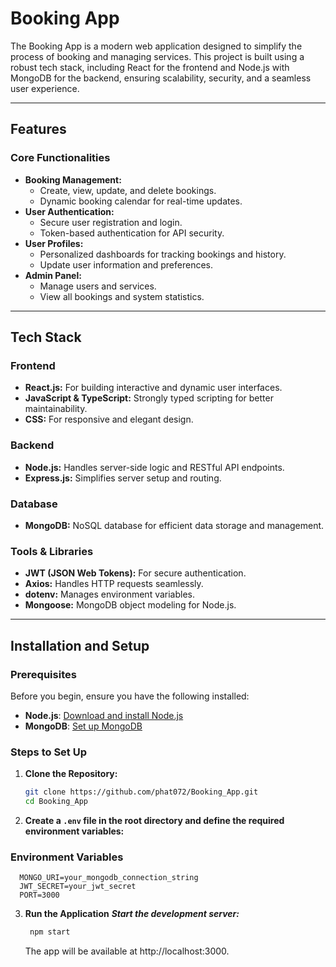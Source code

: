 
# Booking App

The Booking App is a modern web application designed to simplify the process of booking and managing services. This project is built using a robust tech stack, including React for the frontend and Node.js with MongoDB for the backend, ensuring scalability, security, and a seamless user experience.

---

## Features

### Core Functionalities
- **Booking Management:**
  - Create, view, update, and delete bookings.
  - Dynamic booking calendar for real-time updates.
- **User Authentication:**
  - Secure user registration and login.
  - Token-based authentication for API security.
- **User Profiles:**
  - Personalized dashboards for tracking bookings and history.
  - Update user information and preferences.
- **Admin Panel:**
  - Manage users and services.
  - View all bookings and system statistics.

---

## Tech Stack

### Frontend
- **React.js:** For building interactive and dynamic user interfaces.
- **JavaScript & TypeScript:** Strongly typed scripting for better maintainability.
- **CSS:** For responsive and elegant design.

### Backend
- **Node.js:** Handles server-side logic and RESTful API endpoints.
- **Express.js:** Simplifies server setup and routing.

### Database
- **MongoDB:** NoSQL database for efficient data storage and management.

### Tools & Libraries
- **JWT (JSON Web Tokens):** For secure authentication.
- **Axios:** Handles HTTP requests seamlessly.
- **dotenv:** Manages environment variables.
- **Mongoose:** MongoDB object modeling for Node.js.


---

## Installation and Setup

### Prerequisites
Before you begin, ensure you have the following installed:
- **Node.js**: [Download and install Node.js](https://nodejs.org/)
- **MongoDB**: [Set up MongoDB](https://www.mongodb.com/)
### Steps to Set Up

1. **Clone the Repository:**
   ```bash
   git clone https://github.com/phat072/Booking_App.git
   cd Booking_App
   
2. **Create a `.env` file in the root directory and define the required environment variables:**
### Environment Variables
  ```env
    MONGO_URI=your_mongodb_connection_string
    JWT_SECRET=your_jwt_secret
    PORT=3000
  ```

3. **Run the Application**
   ***Start the development server:***
   ```bash
    npm start
   ```
   The app will be available at http://localhost:3000.
